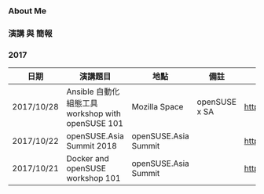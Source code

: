### About Me

### 演講 與 簡報

### 2017

| 日期       | 演講題目                                          | 地點          | 備註          | 簡報                  |
| -----------| --------------------------------------------------| --------------| --------------| --------------------- |
| 2017/10/28 | Ansible 自動化組態工具 workshop with openSUSE 101 | Mozilla Space | openSUSE x SA | https://goo.gl/acuUo1 | 
| 2017/10/22|openSUSE.Asia Summit 2018|openSUSE.Asia Summit||https://goo.gl/Y7xTjj|
| 2017/10/21|Docker and openSUSE workshop 101|openSUSE.Asia Summit||https://goo.gl/JF6QwA|
